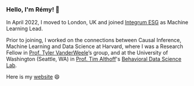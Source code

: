 ### Hello, I'm Rémy! 👋

In April 2022, I moved to London, UK and joined <a href="https://www.integrumesg.com/" target="_blank"> Integrum ESG</a> as Machine Learning Lead.

Prior to joining, I worked on the connections between Causal Inference, Machine Learning and Data Science at Harvard, where I was a Research Fellow in <a href="https://www.hsph.harvard.edu/tyler-vanderweele/" target="_blank"> Prof. Tyler VanderWeele</a>’s group, and at the University of Washington (Seattle, WA) in <a href="http://timalthoff.de/" target="_blank"> Prof. Tim Althoff</a>'s <a href="https://behavioral-data.github.io/" target="_blank"> Behavioral Data Science Lab</a>.

Here is my <a href="https://remydeshayes.github.io/" target="_blank"> website</a> 😄

<!--
**remydeshayes/remydeshayes** is a ✨ _special_ ✨ repository because its `README.md` (this file) appears on your GitHub profile.

Here are some ideas to get you started:

- 🔭 I’m currently working on ...
- 🌱 I’m currently learning ...
- 👯 I’m looking to collaborate on ...
- 🤔 I’m looking for help with ...
- 💬 Ask me about ...
- 📫 How to reach me: ...
- 😄 Pronouns: ...
- ⚡ Fun fact: ...
-->
